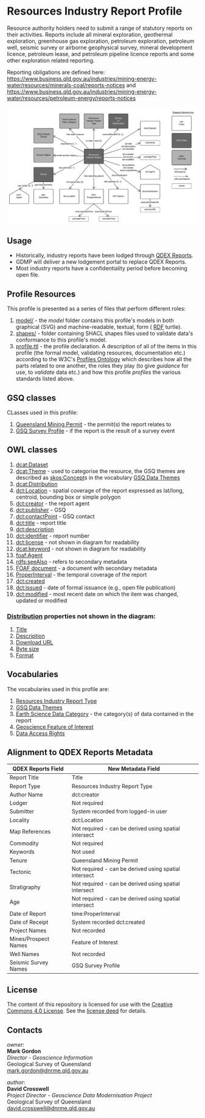 # Resources Industry Report Profile
Resource authority holders need to submit a range of statutory reports on their activities. Reports include all mineral exploration, geothermal exploration, greenhouse gas exploration, petroleum exploration, petroleum well, seismic survey or airborne geophysical survey, mineral development licence, petroleum lease, and petroleum pipeline licence reports and some other exploration related reporting.

Reporting obligations are defined here:
https://www.business.qld.gov.au/industries/mining-energy-water/resources/minerals-coal/reports-notices and
https://www.business.qld.gov.au/industries/mining-energy-water/resources/petroleum-energy/reports-notices

<img src="model/GSQ%20Industry%20Report%20Profile.svg" style="width:800px;" alt="Resources Industry Report model" />  


## Usage
* Historically, industry reports have been lodged through [QDEX Reports](https://qdexguest.dnrm.qld.gov.au/portal/site/qdex/).
* GDMP will deliver a new lodgement portal to replace QDEX Reports.
* Most industry reports have a confidentiality period before becoming open file.


## Profile Resources
This profile is presented as a series of files that perform different roles:

1. [model/](model/) - the *model* folder contains this profile's models in both graphical (SVG) and machine-readable, textual, form ( [RDF](https://www.w3.org/RDF/) turtle).
2. [shapes/](shapes/) - folder containing SHACL shapes files used to validate data's conformance to this profile's model.
3. [profile.ttl](profile.ttl) - the profile declaration. A description of all of the items in this profile (the formal model, validating resources, documentation etc.) according to the W3C's [Profiles Ontology](https://www.w3.org/TR/dx-prof/) which describes how all the parts related to one another, the roles they play (to give *guidance* for use, to *validate* data etc.) and how this profile *profiles* the various standards listed above.


## GSQ classes
CLasses used in this profile:
1. [Queensland Mining Permit](https://github.com/geological-survey-of-queensland/gsq-permit-profile) - the permit(s) the report relates to
2. [GSQ Survey Profile](https://github.com/geological-survey-of-queensland/gsq-survey-profile) - if the report is the result of a survey event


## OWL classes
1. [dcat:Dataset](https://w3c.github.io/dxwg/dcat/#Class:Dataset)
2. [dcat:Theme](https://w3c.github.io/dxwg/dcat/#Property:resource_theme) - used to categorise the resource, the GSQ themes are described as [skos:Concept](http://www.w3.org/2004/02/skos/core#Concept)s in the vocabulary [GSQ Data Themes](http://vocabs.gsq.digital/vocabulary/gsq-data-themes)
3. [dcat:Distribution](https://w3c.github.io/dxwg/dcat/#Class:Distribution)
4. [dct:Location](https://w3c.github.io/dxwg/dcat/#Class:Location) - spatial coverage of the report expressed as lat/long, centroid, bounding box or simple polygon
5. [dct:creator](https://w3c.github.io/dxwg/dcat/#Property:resource_creator) - the report agent
6. [dct:publisher](https://w3c.github.io/dxwg/dcat/#Property:resource_publisher) - GSQ
7. [dct:contactPoint](https://w3c.github.io/dxwg/dcat/#Property:resource_contact_point) - GSQ contact
8. [dct:title](https://w3c.github.io/dxwg/dcat/#Property:resource_title) - report title
9. [dct:description](https://w3c.github.io/dxwg/dcat/#Property:resource_description)
10. [dct:identifier](https://w3c.github.io/dxwg/dcat/#Property:resource_identifier) - report number
11. [dct:license](https://w3c.github.io/dxwg/dcat/#Property:resource_license) - not shown in diagram for readability
12. [dcat:keyword](https://w3c.github.io/dxwg/dcat/#Property:resource_keyword) - not shown in diagram for readability
13. [foaf:Agent](http://xmlns.com/foaf/spec/#term_Agent)
14. [rdfs:seeAlso](https://www.w3.org/TR/rdf-schema/#ch_seealso) - refers to secondary metadata
15. [FOAF document](http://xmlns.com/foaf/spec/#term_Document) - a document with secondary metadata
16. [ProperInterval](https://www.w3.org/TR/owl-time/#time:ProperInterval) - the temporal coverage of the report
17. [dct:created](https://w3c.github.io/dxwg/dcat/#Property:resource_creator)
18. [dct:issued](https://w3c.github.io/dxwg/dcat/#Property:resource_release_date) - date of formal issuance (e.g., open file publication)
19. [dct:modified](https://w3c.github.io/dxwg/dcat/#Property:resource_update_date) - most recent date on which the item was changed, updated or modified


### [Distribution](https://w3c.github.io/dxwg/dcat/#Class:Distribution) properties not shown in the diagram:
1. [Title](https://w3c.github.io/dxwg/dcat/#Property:distribution_title)
2. [Description](https://w3c.github.io/dxwg/dcat/#Property:distribution_description)
3. [Download URL](https://w3c.github.io/dxwg/dcat/#Property:distribution_download_url)
4. [Byte size](https://w3c.github.io/dxwg/dcat/#Property:distribution_size)
5. [Format](https://w3c.github.io/dxwg/dcat/#Property:distribution_format)


## Vocabularies
The vocabularies used in this profile are:
1. [Resources Industry Report Type](https://vocabs.gsq.digital/vocabulary/mining-industry-report)
2. [GSQ Data Themes](http://vocabs.gsq.digital/vocabulary/gsq-data-themes)
3. [Earth Science Data Category](https://vocabs.gsq.digital/vocabulary/earth-science-data-category) - the category(s) of data contained in the report
4. [Geoscience Feature of Interest](https://vocabs.gsq.digital/vocabulary/geoscience-foi)
5. [Data Access Rights](http://vocabs.gsq.digital/vocabulary/data-access)


## Alignment to QDEX Reports Metadata
| QDEX Reports Field   | New Metadata Field                                    |
|----------------------|-------------------------------------------------------|
| Report Title         | Title                                                 |
| Report Type          | Resources Industry Report Type                        |
| Author Name          | dct:creator                                           |
| Lodger               | Not required                                          |
| Submitter            | System recorded from logged-in user                   |
| Locality             | dct:Location                                          |
| Map References       | Not required - can be derived using spatial intersect |
| Commodity            | Not required                                          |
| Keywords             | Not used                                              |
| Tenure               | Queensland Mining Permit                              |
| Tectonic             | Not required - can be derived using spatial intersect |
| Stratigraphy         | Not required - can be derived using spatial intersect |
| Age                  | Not required - can be derived using spatial intersect |
| Date of Report       | time:ProperInterval                                   |
| Date of Receipt      | System recorded dct:created                           |
| Project Names        | Not recorded                                          |
| Mines/Prospect Names | Feature of Interest                                   |
| Well Names           | Not recorded                                          |
| Seismic Survey Names | GSQ Survey Profile                                    |


## License
The content of this repository is licensed for use with the [Creative Commons 4.0 License](https://creativecommons.org/licenses/by/4.0/). See the [license deed](LICENSE) for details.


## Contacts 
*owner*:  
**Mark Gordon**  
*Director - Geoscience Information*  
Geological Survey of Queensland  
<mark.gordon@dnrme.qld.gov.au>  

*author*:  
**David Crosswell**  
*Project Director - Geoscience Data Modernisation Project*  
Geological Survey of Queensland  
<david.crosswell@dnrme.qld.gov.au>
